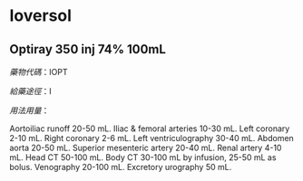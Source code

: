 # Ioversol

## Optiray 350 inj 74% 100mL

*藥物代碼*：IOPT

*給藥途徑*：I

*用法用量*：

Aortoiliac runoff 20-50 mL. Iliac & femoral arteries 10-30 mL. Left coronary 2-10 mL. Right coronary 2-6 mL. Left ventriculography 30-40 mL. Abdomen aorta 20-50 mL. Superior mesenteric artery 20-40 mL. Renal artery 4-10 mL. Head CT 50-100 mL. Body CT 30-100 mL by infusion, 25-50 mL as bolus. Venography 20-100 mL. Excretory urography 50 mL.

